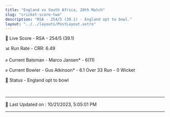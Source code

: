 ```yaml
---
title: "England vs South Africa, 20th Match"
slug: "cricket-score-two"
description: "RSA - 254/5 (39.1) - England opt to bowl."
layout: "../../layouts/PostLayout.astro"
---
```


🔴 Live Score - RSA - 254/5 (39.1)  

📊 Run Rate - CRR: 6.49  

✊ Current Batsman - Marco Jansen* - 6(11)  

✊ Current Bowler - Gus Atkinson* - 6.1 Over 33 Run - 0 Wicket  

📑 Status - England opt to bowl

<br />

***

📝 Last Updated on : 10/21/2023, 5:05:01 PM

***

